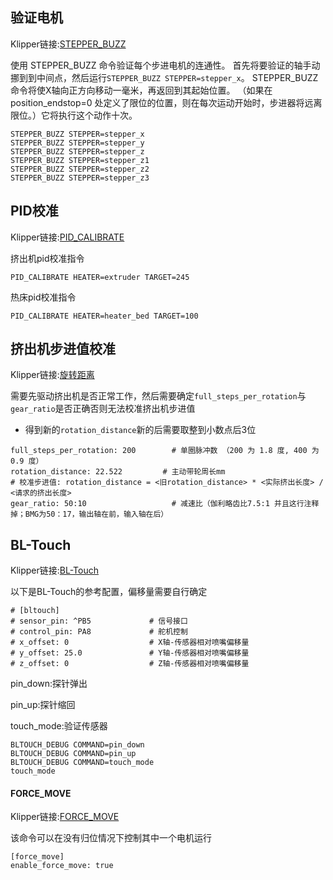 ## 验证电机

Klipper链接:[STEPPER_BUZZ](https://www.klipper3d.org/G-Codes.html?h=stepper+buzz#stepper_buzz)

使用 STEPPER_BUZZ 命令验证每个步进电机的连通性。 首先将要验证的轴手动挪到到中间点，然后运行`STEPPER_BUZZ STEPPER=stepper_x`。 STEPPER_BUZZ 命令将使X轴向正方向移动一毫米，再返回到其起始位置。 （如果在 position_endstop=0 处定义了限位的位置，则在每次运动开始时，步进器将远离限位。）它将执行这个动作十次。

```
STEPPER_BUZZ STEPPER=stepper_x
STEPPER_BUZZ STEPPER=stepper_y
STEPPER_BUZZ STEPPER=stepper_z
STEPPER_BUZZ STEPPER=stepper_z1
STEPPER_BUZZ STEPPER=stepper_z2
STEPPER_BUZZ STEPPER=stepper_z3
```



## PID校准

Klipper链接:[PID_CALIBRATE](https://www.klipper3d.org/G-Codes.html?h=pid+calibrate#pid_calibrate_1)

挤出机pid校准指令

```
PID_CALIBRATE HEATER=extruder TARGET=245
```

热床pid校准指令

```
PID_CALIBRATE HEATER=heater_bed TARGET=100
```



## 挤出机步进值校准

Klipper链接:[旋转距离](https://www.klipper3d.org/Rotation_Distance.html?h=distance#rotation_distance)

需要先驱动挤出机是否正常工作，然后需要确定`full_steps_per_rotation`与`gear_ratio`是否正确否则无法校准挤出机步进值

* 得到新的`rotation_distance`新的后需要取整到小数点后3位

```
full_steps_per_rotation: 200        # 单圈脉冲数 （200 为 1.8 度, 400 为 0.9 度）
rotation_distance: 22.522         # 主动带轮周长mm
# 校准步进值: rotation_distance = <旧rotation_distance> * <实际挤出长度> / <请求的挤出长度>
gear_ratio: 50:10                   # 减速比（伽利略齿比7.5:1 并且这行注释掉；BMG为50：17，输出轴在前，输入轴在后）
```



## BL-Touch

Klipper链接:[BL-Touch](https://www.klipper3d.org/BLTouch.html)

以下是BL-Touch的参考配置，偏移量需要自行确定

```
# [bltouch]
# sensor_pin: ^PB5             # 信号接口
# control_pin: PA8             # 舵机控制
# x_offset: 0                  # X轴-传感器相对喷嘴偏移量
# y_offset: 25.0               # Y轴-传感器相对喷嘴偏移量
# z_offset: 0                  # Z轴-传感器相对喷嘴偏移量
```

pin_down:探针弹出

pin_up:探针缩回

touch_mode:验证传感器

```
BLTOUCH_DEBUG COMMAND=pin_down
BLTOUCH_DEBUG COMMAND=pin_up
BLTOUCH_DEBUG COMMAND=touch_mode
touch_mode
```



#### FORCE_MOVE

Klipper链接:[FORCE_MOVE](https://www.klipper3d.org/G-Codes.html?h=move#force_move_1)

该命令可以在没有归位情况下控制其中一个电机运行

```
[force_move]
enable_force_move: true
```

